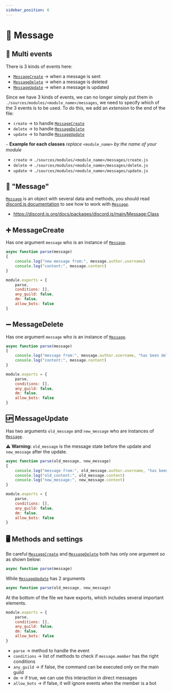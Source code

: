 ```yaml
---
sidebar_position: 6
---
```

# 💬 Message

## 🎊 Multi events

There is 3 kinds of events here:
- [` MessageCreate `](https://discord.js.org/docs/packages/discord.js/14.19.3/Client:Class#messageCreate) → when a message is sent
- [` MessageDelete `](https://discord.js.org/docs/packages/discord.js/14.19.3/Client:Class#messageDelete) → when a message is deleted
- [` MessageUpdate `](https://discord.js.org/docs/packages/discord.js/14.19.3/Client:Class#messageUpdate) → when a message is updated

Since we have 3 kinds of events, we can no longer simply put them in ` ./sources/modules/<module_name>/messages `,
we need to specify which of the 3 events is to be used. To do this, we add an *extension* to the end of the file: 
- ` create ` → to handle [` MessageCreate `](https://discord.js.org/docs/packages/discord.js/14.19.3/Client:Class#messageCreate)
- ` delete ` → to handle [` MessageDelete `](https://discord.js.org/docs/packages/discord.js/14.19.3/Client:Class#messageDelete)
- ` update ` → to handle [` MessageUpdate `](https://discord.js.org/docs/packages/discord.js/14.19.3/Client:Class#messageUpdate)

⎯ **Example for each classes**
*replace ` <module_name> ` by the name of your module*
- ` create ` → ` ./sources/modules/<module_name>/messages/create.js `
- ` delete ` → ` ./sources/modules/<module_name>/messages/delete.js `
- ` update ` → ` ./sources/modules/<module_name>/messages/update.js `

## 🤔 "Message"

[` Message `](https://discord.js.org/docs/packages/discord.js/14.19.3/Message:Class) is an object with several data and methods, you should read 
[discord.js documentation](https://discord.js.org/docs/) to see
how to work with [` Message `](https://discord.js.org/docs/packages/discord.js/14.19.3/Message:Class).

- https://discord.js.org/docs/packages/discord.js/main/Message:Class

## ➕ MessageCreate

Has one argument ` message ` who is an instance of [` Message `](https://discord.js.org/docs/packages/discord.js/14.19.3/Message:Class).
```js
async function parse(message)
{
	console.log("new message from:", message.author.username)
	console.log("content:", message.content)
}

module.exports = {
	parse,
	conditions: [],
	any_guild: false,
	dm: false,
	allow_bots: false
}
```

## ➖ MessageDelete

Has one argument ` message ` who is an instance of [` Message `](https://discord.js.org/docs/packages/discord.js/14.19.3/Message:Class).
```js
async function parse(message)
{
	console.log("message from:", message.author.username, "has been deleted")
	console.log("content:", message.content)
}

module.exports = {
	parse,
	conditions: [],
	any_guild: false,
	dm: false,
	allow_bots: false
}
```

## 🆙 MessageUpdate

Has two arguments ` old_message ` and ` new_message ` who are instances of [` Message `](https://discord.js.org/docs/packages/discord.js/14.19.3/Message:Class).

⚠️ **Warning:** ` old_message ` is the message state before the update and ` new_message ` after the update.
```js
async function parse(old_message, new_message)
{
	console.log("message from:", old_message.author.username, "has been updated")
	console.log("old_content:", old_message.content)
	console.log("new_message:", new_message.content)
}

module.exports = {
	parse,
	conditions: [],
	any_guild: false,
	dm: false,
	allow_bots: false
}
```

## 🖥️ Methods and settings

Be careful [` MessageCreate `](#-messagecreate) and [` MessageDelete `](#-messagedelete) both has only one argument so as shown below: 
```js
async function parse(message)
```
While [` MessageUpdate `](#-messageupdate) has 2 arguments 
```js
async function parse(old_message, new_message)
```

At the bottom of the file we have exports, which includes several important elements.
```js
module.exports = {
	parse,
	conditions: [],
	any_guild: false,
	dm: false,
	allow_bots: false
}
```

- ` parse ` → method to handle the event
- ` conditions ` → list of methods to check if ` message.member ` has the right conditions
- ` any_guild ` → if false, the command can be executed only on the main guild
- ` dm ` → if true, we can use this interaction in direct messages
- ` allow_bots ` → if false, it will ignore events when the member is a bot